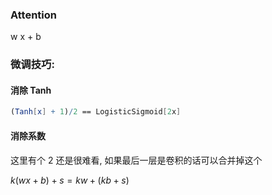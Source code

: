 



### Attention



w x + b




### 微调技巧:

#### 消除 Tanh

```mathematica
(Tanh[x] + 1)/2 == LogisticSigmoid[2x]
```

#### 消除系数

这里有个 $2$ 还是很难看, 如果最后一层是卷积的话可以合并掉这个

$k (w x + b) + s = k w + (k b + s)$
